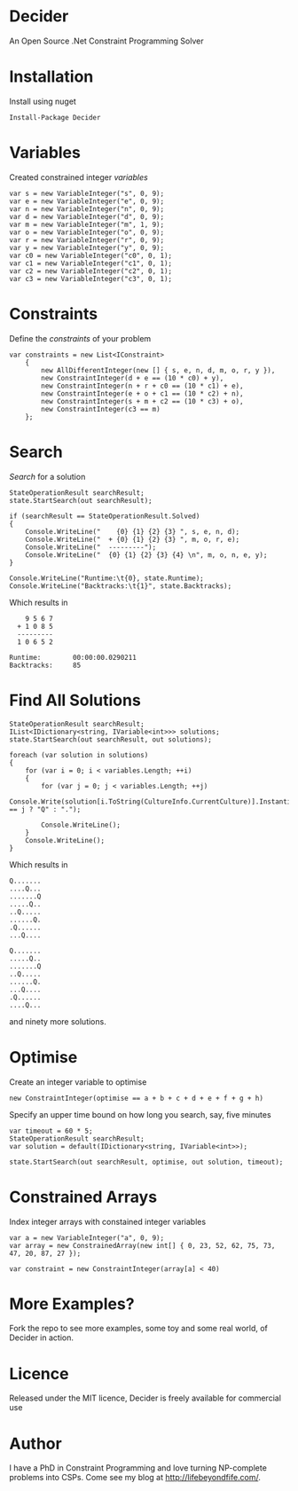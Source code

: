 Decider
=======

An Open Source .Net Constraint Programming Solver


Installation
============

Install using nuget

    Install-Package Decider


Variables
=========

Created constrained integer _variables_

    var s = new VariableInteger("s", 0, 9);
    var e = new VariableInteger("e", 0, 9);
    var n = new VariableInteger("n", 0, 9);
    var d = new VariableInteger("d", 0, 9);
    var m = new VariableInteger("m", 1, 9);
    var o = new VariableInteger("o", 0, 9);
    var r = new VariableInteger("r", 0, 9);
    var y = new VariableInteger("y", 0, 9);
    var c0 = new VariableInteger("c0", 0, 1);
    var c1 = new VariableInteger("c1", 0, 1);
    var c2 = new VariableInteger("c2", 0, 1);
    var c3 = new VariableInteger("c3", 0, 1);


Constraints
===========

Define the _constraints_ of your problem

    var constraints = new List<IConstraint>
        {
            new AllDifferentInteger(new [] { s, e, n, d, m, o, r, y }),
            new ConstraintInteger(d + e == (10 * c0) + y),
            new ConstraintInteger(n + r + c0 == (10 * c1) + e),
            new ConstraintInteger(e + o + c1 == (10 * c2) + n),
            new ConstraintInteger(s + m + c2 == (10 * c3) + o),
            new ConstraintInteger(c3 == m)
        };


Search
======

_Search_ for a solution

    StateOperationResult searchResult;
    state.StartSearch(out searchResult);
    
    if (searchResult == StateOperationResult.Solved)
    {
        Console.WriteLine("    {0} {1} {2} {3} ", s, e, n, d);
        Console.WriteLine("  + {0} {1} {2} {3} ", m, o, r, e);
        Console.WriteLine("  ---------");
        Console.WriteLine("  {0} {1} {2} {3} {4} \n", m, o, n, e, y);
    }
    
    Console.WriteLine("Runtime:\t{0}, state.Runtime);
    Console.WriteLine("Backtracks:\t{1}", state.Backtracks);

Which results in

        9 5 6 7
      + 1 0 8 5
      ---------
      1 0 6 5 2

    Runtime:        00:00:00.0290211
    Backtracks:     85


Find All Solutions
==================

    StateOperationResult searchResult;
    IList<IDictionary<string, IVariable<int>>> solutions;
    state.StartSearch(out searchResult, out solutions);

    foreach (var solution in solutions)
    {
        for (var i = 0; i < variables.Length; ++i)
        {
            for (var j = 0; j < variables.Length; ++j)
                Console.Write(solution[i.ToString(CultureInfo.CurrentCulture)].InstantiatedValue == j ? "Q" : ".");
            
            Console.WriteLine();
        }
        Console.WriteLine();
    }

Which results in

    Q.......
    ....Q...
    .......Q
    .....Q..
    ..Q.....
    ......Q.
    .Q......
    ...Q....
    
    Q.......
    .....Q..
    .......Q
    ..Q.....
    ......Q.
    ...Q....
    .Q......
    ....Q...

and ninety more solutions.


Optimise
========

Create an integer variable to optimise

    new ConstraintInteger(optimise == a + b + c + d + e + f + g + h)

Specify an upper time bound on how long you search, say, five minutes

    var timeout = 60 * 5;
    StateOperationResult searchResult;
    var solution = default(IDictionary<string, IVariable<int>>);
    
    state.StartSearch(out searchResult, optimise, out solution, timeout);


Constrained Arrays
==================

Index integer arrays with constained integer variables

    var a = new VariableInteger("a", 0, 9);
    var array = new ConstrainedArray(new int[] { 0, 23, 52, 62, 75, 73, 47, 20, 87, 27 });
    
    var constraint = new ConstraintInteger(array[a] < 40)


More Examples?
==============

Fork the repo to see more examples, some toy and some real world, of Decider in action.


Licence
=======

Released under the MIT licence, Decider is freely available for commercial use


Author
======

I have a PhD in Constraint Programming and love turning NP-complete problems into CSPs. Come see my blog at http://lifebeyondfife.com/.
